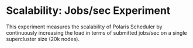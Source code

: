 # Scalability: Jobs/sec Experiment

This experiment measures the scalability of Polaris Scheduler by continuously increasing the load in terms of submitted jobs/sec on a single supercluster size (20k nodes).
